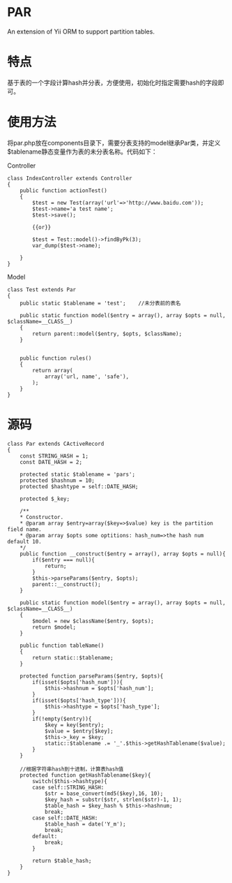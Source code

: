 PAR
===

An extension of Yii ORM to support partition tables.

特点
=== 

基于表的一个字段计算hash并分表，方便使用，初始化时指定需要hash的字段即可。

使用方法
===

将par.php放在components目录下，需要分表支持的model继承Par类，并定义$tablename静态变量作为表的未分表名称。代码如下：

Controller

    class IndexController extends Controller
    {
        public function actionTest()
        {
            $test = new Test(array('url'=>'http://www.baidu.com'));
            $test->name='a test name';
            $test->save();
            
            {{or}}
            
            $test = Test::model()->findByPk(3);
            var_dump($test->name);

        }
    }

Model

    class Test extends Par
    {
        public static $tablename = 'test';    //未分表前的表名
        
        public static function model($entry = array(), array $opts = null, $className=__CLASS__)
        {
            return parent::model($entry, $opts, $className);
        }

    
        public function rules()
        {
            return array(
                array('url, name', 'safe'),
            );
        }
    }


源码
===

    class Par extends CActiveRecord
    {
        const STRING_HASH = 1;
        const DATE_HASH = 2;
    
        protected static $tablename = 'pars';
        protected $hashnum = 10;
        protected $hashtype = self::DATE_HASH;
    
        protected $_key;
    
        /**
        * Constructor.
        * @param array $entry=array($key=>$value) key is the partition field name.
        * @param array $opts some optitions: hash_num=>the hash num default 10.
        */
        public function __construct($entry = array(), array $opts = null){
            if($entry === null){
                return;
            }
            $this->parseParams($entry, $opts);
            parent::__construct();
        }
    
        public static function model($entry = array(), array $opts = null, $className=__CLASS__)
        {
            $model = new $className($entry, $opts);
            return $model;
        }
    
        public function tableName()
        {
            return static::$tablename;
        }
    
        protected function parseParams($entry, $opts){
            if(isset($opts['hash_num'])){
                $this->hashnum = $opts['hash_num'];
            }
            if(isset($opts['hash_type'])){
                $this->hashtype = $opts['hash_type'];
            }
            if(!empty($entry)){
                $key = key($entry);
                $value = $entry[$key];
                $this->_key = $key;
                static::$tablename .= '_'.$this->getHashTablename($value);
            }
        }
    
        //根据字符串hash到十进制，计算表hash值
        protected function getHashTablename($key){
            switch($this->hashtype){
            case self::STRING_HASH:
                $str = base_convert(md5($key),16, 10);
                $key_hash = substr($str, strlen($str)-1, 1);
                $table_hash = $key_hash % $this->hashnum;
                break;
            case self::DATE_HASH:
                $table_hash = date('Y_m');
                break;
            default:
                break;
            }
    
            return $table_hash;
        }
    }
